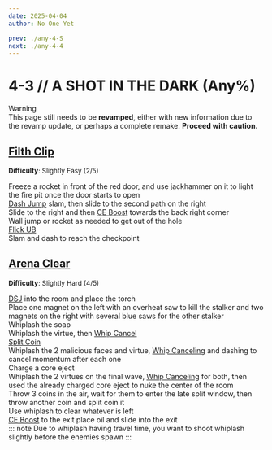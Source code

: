 ```yaml
---
date: 2025-04-04
author: No One Yet

prev: ./any-4-S
next: ./any-4-4
---
```


# 4-3 // A SHOT IN THE DARK (Any%)

<div class="warning">
    <div class="warning-header">
        <i class="fa-solid fa-triangle-exclamation"></i>
        Warning
    </div>
    This page still needs to be <b>revamped</b>, either with new information due to the revamp update, or perhaps a complete remake. <b>Proceed with caution.</b>
</div>

## [Filth Clip](https://youtu.be/cvTkN7axEpQ)
<font size="2">
    <b>Difficulty</b>: Slightly Easy (2/5)
</font>

Freeze a rocket in front of the red door, and use jackhammer on it to light the fire pit once the door starts to open <br/>
[Dash Jump](/speedrun-tech.md#dash-jump) slam, then slide to the second path on the right<br/>
Slide to the right and then [CE Boost](/speedrun-tech.md#ce-boost-core-eject-boost) towards the back right corner<br/>
Wall jump or rocket as needed to get out of the hole<br/>
[Flick UB](/speedrun-tech.md#flick-ub) <br/>
Slam and dash to reach the checkpoint <br/>


## [Arena Clear](https://youtu.be/J0xMhIKooqk)
<font size="2">
    <b>Difficulty</b>: Slightly Hard (4/5)
</font>

[DSJ](/speedrun-tech.md#dsj-dash-slide-jump) into the room and place the torch <br/>
Place one magnet on the left with an overheat saw to kill the stalker and two magnets on the right with several blue saws for the other stalker <br/>
Whiplash the soap <br/>
Whiplash the virtue, then [Whip Cancel](/speedrun-tech.md#whip-cancel) <br/>
[Split Coin](/speedrun-tech.md#split-coins) <br/>
Whiplash the 2 malicious faces and virtue, [Whip Canceling](/speedrun-tech.md#whip-cancel) and dashing to cancel momentum after each one <br/>
Charge a core eject <br/>
Whiplash the 2 virtues on the final wave, [Whip Canceling](/speedrun-tech.md#whip-cancel) for both, then used the already charged core eject to nuke the center of the room <br/>
Throw 3 coins in the air, wait for them to enter the late split window, then throw another coin and split coin it <br/>
Use whiplash to clear whatever is left <br/>
[CE Boost](/speedrun-tech.md#ce-boost-core-eject-boost) to the exit place oil and slide into the exit <br/>
::: note
Due to whiplash having travel time, you want to shoot whiplash slightly before the enemies spawn
:::
